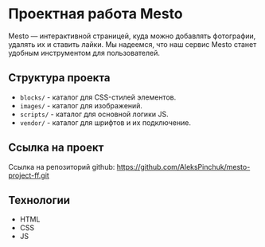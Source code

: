 # Проектная работа Mesto

Mesto — интерактивной страницей, куда можно добавлять фотографии, удалять их и ставить лайки. Мы надеемся, что наш сервис Mesto станет удобным инструментом для пользователей.

## Структура проекта

- `blocks/` - каталог для CSS-стилей элементов.
- `images/` - каталог для изображений.
- `sсripts/` - каталог для основной логики JS.
- `vendor/` - каталог для шрифтов и их подключение.

## Ссылка на проект 

Ссылка на репозиторий github: https://github.com/AleksPinchuk/mesto-project-ff.git

## Технологии

- HTML
- CSS
- JS
